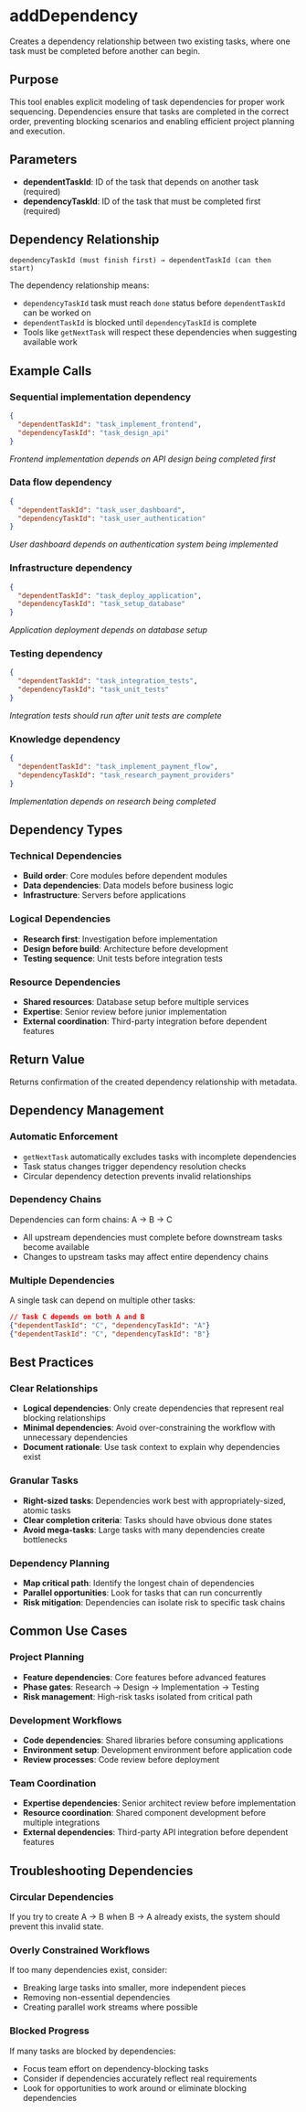 # addDependency

Creates a dependency relationship between two existing tasks, where one task must be completed before another can begin.

## Purpose

This tool enables explicit modeling of task dependencies for proper work sequencing. Dependencies ensure that tasks are completed in the correct order, preventing blocking scenarios and enabling efficient project planning and execution.

## Parameters

- **dependentTaskId**: ID of the task that depends on another task (required)
- **dependencyTaskId**: ID of the task that must be completed first (required)

## Dependency Relationship

```
dependencyTaskId (must finish first) → dependentTaskId (can then start)
```

The dependency relationship means:
- `dependencyTaskId` task must reach `done` status before `dependentTaskId` can be worked on
- `dependentTaskId` is blocked until `dependencyTaskId` is complete
- Tools like `getNextTask` will respect these dependencies when suggesting available work

## Example Calls

### Sequential implementation dependency
```json
{
  "dependentTaskId": "task_implement_frontend",
  "dependencyTaskId": "task_design_api"
}
```
*Frontend implementation depends on API design being completed first*

### Data flow dependency
```json
{
  "dependentTaskId": "task_user_dashboard", 
  "dependencyTaskId": "task_user_authentication"
}
```
*User dashboard depends on authentication system being implemented*

### Infrastructure dependency
```json
{
  "dependentTaskId": "task_deploy_application",
  "dependencyTaskId": "task_setup_database"
}
```
*Application deployment depends on database setup*

### Testing dependency
```json
{
  "dependentTaskId": "task_integration_tests",
  "dependencyTaskId": "task_unit_tests"
}
```
*Integration tests should run after unit tests are complete*

### Knowledge dependency
```json
{
  "dependentTaskId": "task_implement_payment_flow",
  "dependencyTaskId": "task_research_payment_providers"
}
```
*Implementation depends on research being completed*

## Dependency Types

### Technical Dependencies
- **Build order**: Core modules before dependent modules
- **Data dependencies**: Data models before business logic
- **Infrastructure**: Servers before applications

### Logical Dependencies  
- **Research first**: Investigation before implementation
- **Design before build**: Architecture before development
- **Testing sequence**: Unit tests before integration tests

### Resource Dependencies
- **Shared resources**: Database setup before multiple services
- **Expertise**: Senior review before junior implementation
- **External coordination**: Third-party integration before dependent features

## Return Value

Returns confirmation of the created dependency relationship with metadata.

## Dependency Management

### Automatic Enforcement
- `getNextTask` automatically excludes tasks with incomplete dependencies
- Task status changes trigger dependency resolution checks
- Circular dependency detection prevents invalid relationships

### Dependency Chains
Dependencies can form chains: A → B → C
- All upstream dependencies must complete before downstream tasks become available
- Changes to upstream tasks may affect entire dependency chains

### Multiple Dependencies
A single task can depend on multiple other tasks:
```json
// Task C depends on both A and B
{"dependentTaskId": "C", "dependencyTaskId": "A"}
{"dependentTaskId": "C", "dependencyTaskId": "B"}
```

## Best Practices

### Clear Relationships
- **Logical dependencies**: Only create dependencies that represent real blocking relationships
- **Minimal dependencies**: Avoid over-constraining the workflow with unnecessary dependencies
- **Document rationale**: Use task context to explain why dependencies exist

### Granular Tasks
- **Right-sized tasks**: Dependencies work best with appropriately-sized, atomic tasks
- **Clear completion criteria**: Tasks should have obvious done states
- **Avoid mega-tasks**: Large tasks with many dependencies create bottlenecks

### Dependency Planning
- **Map critical path**: Identify the longest chain of dependencies
- **Parallel opportunities**: Look for tasks that can run concurrently
- **Risk mitigation**: Dependencies can isolate risk to specific task chains

## Common Use Cases

### Project Planning
- **Feature dependencies**: Core features before advanced features
- **Phase gates**: Research → Design → Implementation → Testing
- **Risk management**: High-risk tasks isolated from critical path

### Development Workflows
- **Code dependencies**: Shared libraries before consuming applications
- **Environment setup**: Development environment before application code
- **Review processes**: Code review before deployment

### Team Coordination
- **Expertise dependencies**: Senior architect review before implementation
- **Resource coordination**: Shared component development before multiple integrations
- **External dependencies**: Third-party API integration before dependent features

## Troubleshooting Dependencies

### Circular Dependencies
If you try to create A → B when B → A already exists, the system should prevent this invalid state.

### Overly Constrained Workflows
If too many dependencies exist, consider:
- Breaking large tasks into smaller, more independent pieces
- Removing non-essential dependencies
- Creating parallel work streams where possible

### Blocked Progress
If many tasks are blocked by dependencies:
- Focus team effort on dependency-blocking tasks
- Consider if dependencies accurately reflect real requirements
- Look for opportunities to work around or eliminate blocking dependencies 